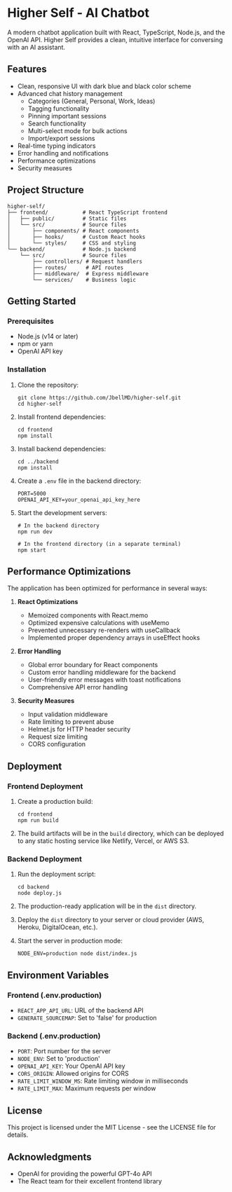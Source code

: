 # Higher Self - AI Chatbot

A modern chatbot application built with React, TypeScript, Node.js, and the OpenAI API. Higher Self provides a clean, intuitive interface for conversing with an AI assistant.

## Features

- Clean, responsive UI with dark blue and black color scheme
- Advanced chat history management
  - Categories (General, Personal, Work, Ideas)
  - Tagging functionality
  - Pinning important sessions
  - Search functionality
  - Multi-select mode for bulk actions
  - Import/export sessions
- Real-time typing indicators
- Error handling and notifications
- Performance optimizations
- Security measures

## Project Structure

```
higher-self/
├── frontend/           # React TypeScript frontend
│   ├── public/         # Static files
│   └── src/            # Source files
│       ├── components/ # React components
│       ├── hooks/      # Custom React hooks
│       └── styles/     # CSS and styling
└── backend/            # Node.js backend
    └── src/            # Source files
        ├── controllers/ # Request handlers
        ├── routes/      # API routes
        ├── middleware/  # Express middleware
        └── services/    # Business logic
```

## Getting Started

### Prerequisites

- Node.js (v14 or later)
- npm or yarn
- OpenAI API key

### Installation

1. Clone the repository:
   ```
   git clone https://github.com/JbellMD/higher-self.git
   cd higher-self
   ```

2. Install frontend dependencies:
   ```
   cd frontend
   npm install
   ```

3. Install backend dependencies:
   ```
   cd ../backend
   npm install
   ```

4. Create a `.env` file in the backend directory:
   ```
   PORT=5000
   OPENAI_API_KEY=your_openai_api_key_here
   ```

5. Start the development servers:
   ```
   # In the backend directory
   npm run dev
   
   # In the frontend directory (in a separate terminal)
   npm start
   ```

## Performance Optimizations

The application has been optimized for performance in several ways:

1. **React Optimizations**
   - Memoized components with React.memo
   - Optimized expensive calculations with useMemo
   - Prevented unnecessary re-renders with useCallback
   - Implemented proper dependency arrays in useEffect hooks

2. **Error Handling**
   - Global error boundary for React components
   - Custom error handling middleware for the backend
   - User-friendly error messages with toast notifications
   - Comprehensive API error handling

3. **Security Measures**
   - Input validation middleware
   - Rate limiting to prevent abuse
   - Helmet.js for HTTP header security
   - Request size limiting
   - CORS configuration

## Deployment

### Frontend Deployment

1. Create a production build:
   ```
   cd frontend
   npm run build
   ```

2. The build artifacts will be in the `build` directory, which can be deployed to any static hosting service like Netlify, Vercel, or AWS S3.

### Backend Deployment

1. Run the deployment script:
   ```
   cd backend
   node deploy.js
   ```

2. The production-ready application will be in the `dist` directory.

3. Deploy the `dist` directory to your server or cloud provider (AWS, Heroku, DigitalOcean, etc.).

4. Start the server in production mode:
   ```
   NODE_ENV=production node dist/index.js
   ```

## Environment Variables

### Frontend (.env.production)
- `REACT_APP_API_URL`: URL of the backend API
- `GENERATE_SOURCEMAP`: Set to 'false' for production

### Backend (.env.production)
- `PORT`: Port number for the server
- `NODE_ENV`: Set to 'production'
- `OPENAI_API_KEY`: Your OpenAI API key
- `CORS_ORIGIN`: Allowed origins for CORS
- `RATE_LIMIT_WINDOW_MS`: Rate limiting window in milliseconds
- `RATE_LIMIT_MAX`: Maximum requests per window

## License

This project is licensed under the MIT License - see the LICENSE file for details.

## Acknowledgments

- OpenAI for providing the powerful GPT-4o API
- The React team for their excellent frontend library
